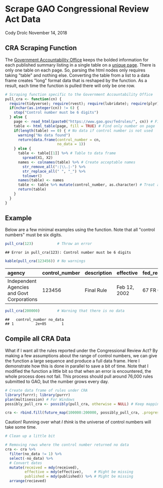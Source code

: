 Scrape GAO Congressional Review Act Data
================
Cody Drolc
November 14, 2018

CRA Scraping Function
---------------------

The [Government Accountability Office](https://www.gao.gov/) keeps the bolded information for each published summary listing in a single table on a [unique page](https://www.gao.gov/fedrules/176331). There is only one table on each page. So, parsing the html nodes only requires taking "table" and nothing else. Converting the table from a list to a data frame creates "long" format data that is reshaped by the function. As a result, each time the function is pulled there will only be one row.

``` r
# Scraping function specific to the Government Accountability Office
pull_cra <- function(cn) {
  require(tidyverse); require(rvest); require(lubridate); require(plyr)
  if(nchar(as.integer(cn)) != 6) {
    stop("Control number must be 6 digits")
  } else {
    page <- read_html(paste0("https://www.gao.gov/fedrules/", cn)) # Fill control number
    table <- html_table(page, fill = TRUE) # Find only number on page
    if(length(table) == 0) { # No data if control number is not used
      warning("No data found")
      return(data.frame(control_number = cn,
                        no_data = 1))
    } else {
      table <- table[[1]] %>% # Table to data frame
        spread(X1, X2)
      names <- colnames(table) %>% # Create acceptable names
        str_remove_all(":|\\.|-") %>% 
        str_replace_all(" ", "_") %>%
        tolower()
      names(table) <- names
      table <- table %>% mutate(control_number, as.character) # Treat as character
      return(table)
    }
  }
}
```

Example
-------

Below are a few minimal examples using the function. Note that all "control numbers" must be six digits.

``` r
pull_cra(123)           # Throw an error
```

    ## Error in pull_cra(123): Control number must be 6 digits

``` r
kable(pull_cra(123456)) # No warnings
```

| agency                                     | control\_number | description | effective    | fed\_reg\_number | identifier | priority           | published    | received    | subagency                       | type      |
|:-------------------------------------------|:----------------|:------------|:-------------|:-----------------|:-----------|:-------------------|:-------------|:------------|:--------------------------------|:----------|
| Independent Agencies and Govt Corporations | 123456          | Final Rule  | Feb 12, 2002 | 67 FR 6414       | 2070-AB78  | Routine/Info/Other | Feb 12, 2002 | Feb 7, 2002 | Environmental Protection Agency | Non-Major |

``` r
pull_cra(200000)        # Warning that there is no data
```

    ##   control_number no_data
    ## 1          2e+05       1

Compile all CRA Data
--------------------

What if I want all the rules reported under the Congressional Review Act? By making a few assumptions about the range of control numbers, we can give the function a large sequence and produce a full data frame. Here I demonstrate how this is done in parallel to save a bit of time. Note that I modified the function a little bit so that when an error is encountered, the whole process does not fail. This process should pull around 76,000 rules submitted to GAO, but the number grows every day.

``` r
# Create data frame of rules under CRA
library(furrr); library(purrr)
plan(multisession) # For Windows
possibly_pull_cra <- possibly(pull_cra, otherwise = NULL) # Keep mapping even if error

cra <- rbind.fill(future_map(100000:200000, possibly_pull_cra, .progress = T))
```

Caution! Running over what *I think* is the universe of control numbers will take some time.

``` r
# Clean up a little bit

# Removing rows where the control number returned no data
cra <- cra %>% 
  filter(no_data != 1) %>% 
  select(-no_data) %>%
  # Convert dates
  mutate(received = mdy(received),
         effective = mdy(effective),     # Might be missing
         published = mdy(published)) %>% # Might be missing
  arrange(recieved)
```
